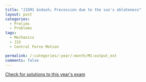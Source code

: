 ```yaml
---
title: "J15M1 &ndash; Precession due to the sun's oblateness"
layout: post
categories:
  - Prelims
  - Problems
tags:
  - Mechanics
  - J15
  - Central Force Motion

permalink: /:categories/:year/:month/M1:output_ext
comments: false
---
```

<object data="2015J1M.pdf" type="application/pdf" width="100%" height="500"></object>
<div class="message"><a href='https://princetonprelim.com/prelim/32/'>Check for solutions to this year's exam</a></div>